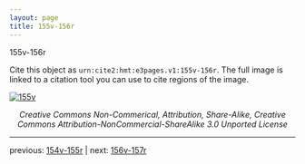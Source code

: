 ```yaml
---
layout: page
title: 155v-156r
---
```


155v-156r

Cite this object as `urn:cite2:hmt:e3pages.v1:155v-156r`.  The full image is linked to a citation tool you can use to cite regions of the image.

[![155v](http://www.homermultitext.org/iipsrv?IIIF=/project/homer/pyramidal/deepzoom/hmt/e3bifolio/v1/null.tif/full/800,/0/default.jpg)](http://www.homermultitext.org/ict2/?urn=urn:cite2:hmt:e3bifolio.v1:null) 

<p style="text-align: center; font-style: italic;">Creative Commons Non-Commerical, Attribution, Share-Alike, Creative Commons Attribution-NonCommercial-ShareAlike 3.0 Unported License</p>

---

previous: [154v-155r](../154v-155r/) | next: [156v-157r](../156v-157r/)